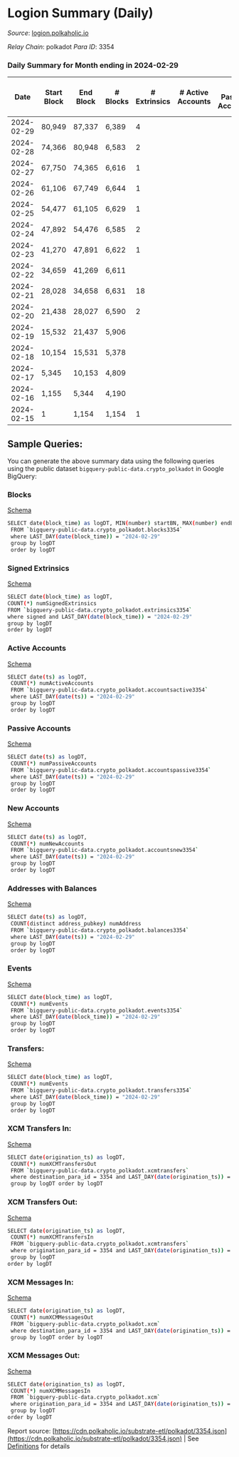 # Logion Summary (Daily)

_Source_: [logion.polkaholic.io](https://logion.polkaholic.io)

*Relay Chain*: polkadot
*Para ID*: 3354



### Daily Summary for Month ending in 2024-02-29


| Date    | Start Block | End Block | # Blocks | # Extrinsics | # Active Accounts | # Passive Accounts | # New Accounts | # Addresses | # Events  | # Transfers ($USD) | # XCM Transfers In ($USD) | # XCM Transfers Out ($USD) | # XCM In | # XCM Out | Issues |
|---------|-------------|-----------|----------|--------------|-------------------|--------------------|----------------|-------------|-----------|--------------------|---------------------------|----------------------------|----------|-----------|--------|
| 2024-02-29 | 80,949 | 87,337 | 6,389 | 4 |  |  |  | 398 | 12,928 | 32  |   |   |  |  |  |
| 2024-02-28 | 74,366 | 80,948 | 6,583 | 2 |  |  |  | 385 | 13,232 | 15  |   |   |  |  |  |
| 2024-02-27 | 67,750 | 74,365 | 6,616 | 1 |  |  |  | 376 | 13,247 |   |   |   |  |  |  |
| 2024-02-26 | 61,106 | 67,749 | 6,644 | 1 |  |  |  | 376 | 13,303 |   |   |   |  |  |  |
| 2024-02-25 | 54,477 | 61,105 | 6,629 | 1 |  |  |  | 376 | 13,272 |   |   |   |  |  |  |
| 2024-02-24 | 47,892 | 54,476 | 6,585 | 2 |  |  |  | 376 | 13,190 |   |   |   |  |  |  |
| 2024-02-23 | 41,270 | 47,891 | 6,622 | 1 |  |  |  | 376 | 13,259 |   |   |   |  |  |  |
| 2024-02-22 | 34,659 | 41,269 | 6,611 |  |  |  |  | 376 | 13,231 |   |   |   |  |  |  |
| 2024-02-21 | 28,028 | 34,658 | 6,631 | 18 |  |  |  | 376 | 16,288 | 727  |   |   |  |  |  |
| 2024-02-20 | 21,438 | 28,027 | 6,590 | 2 |  |  |  |  | 13,196 |   |   |   |  |  |  |
| 2024-02-19 | 15,532 | 21,437 | 5,906 |  |  |  |  |  | 11,815 |   |   |   |  |  |  |
| 2024-02-18 | 10,154 | 15,531 | 5,378 |  |  |  |  |  | 10,759 |   |   |   |  |  |  |
| 2024-02-17 | 5,345 | 10,153 | 4,809 |  |  |  |  |  | 9,621 |   |   |   |  |  |  |
| 2024-02-16 | 1,155 | 5,344 | 4,190 |  |  |  |  |  | 8,382 |   |   |   |  |  |  |
| 2024-02-15 | 1 | 1,154 | 1,154 | 1 |  |  |  |  | 2,313 |   |   |   |  |  |  |

## Sample Queries:
You can generate the above summary data using the following queries using the public dataset `bigquery-public-data.crypto_polkadot` in Google BigQuery:


### Blocks 

[Schema](https://github.com/colorfulnotion/substrate-etl/blob/main/schema/blocks.json)

```bash
SELECT date(block_time) as logDT, MIN(number) startBN, MAX(number) endBN, COUNT(*) numBlocks 
 FROM `bigquery-public-data.crypto_polkadot.blocks3354`  
 where LAST_DAY(date(block_time)) = "2024-02-29" 
 group by logDT 
 order by logDT
```

### Signed Extrinsics 

[Schema](https://github.com/colorfulnotion/substrate-etl/blob/main/schema/extrinsics.json)

```bash
SELECT date(block_time) as logDT, 
COUNT(*) numSignedExtrinsics 
FROM `bigquery-public-data.crypto_polkadot.extrinsics3354`  
where signed and LAST_DAY(date(block_time)) = "2024-02-29" 
group by logDT 
order by logDT
```

### Active Accounts 

[Schema](https://github.com/colorfulnotion/substrate-etl/blob/main/schema/accountsactive.json)

```bash
SELECT date(ts) as logDT, 
 COUNT(*) numActiveAccounts 
 FROM `bigquery-public-data.crypto_polkadot.accountsactive3354` 
 where LAST_DAY(date(ts)) = "2024-02-29" 
 group by logDT 
 order by logDT
```

### Passive Accounts 

[Schema](https://github.com/colorfulnotion/substrate-etl/blob/main/schema/accountspassive.json)

```bash
SELECT date(ts) as logDT, 
 COUNT(*) numPassiveAccounts 
 FROM `bigquery-public-data.crypto_polkadot.accountspassive3354` 
 where LAST_DAY(date(ts)) = "2024-02-29" 
 group by logDT 
 order by logDT
```

### New Accounts 

[Schema](https://github.com/colorfulnotion/substrate-etl/blob/main/schema/accountsnew.json)

```bash
SELECT date(ts) as logDT, 
 COUNT(*) numNewAccounts 
 FROM `bigquery-public-data.crypto_polkadot.accountsnew3354` 
 where LAST_DAY(date(ts)) = "2024-02-29" 
 group by logDT
 order by logDT
```

### Addresses with Balances 

[Schema](https://github.com/colorfulnotion/substrate-etl/blob/main/schema/balances.json)

```bash
SELECT date(ts) as logDT,
 COUNT(distinct address_pubkey) numAddress 
 FROM `bigquery-public-data.crypto_polkadot.balances3354` 
 where LAST_DAY(date(ts)) = "2024-02-29" 
 group by logDT 
 order by logDT
```

### Events 

[Schema](https://github.com/colorfulnotion/substrate-etl/blob/main/schema/events.json)

```bash
SELECT date(block_time) as logDT, 
 COUNT(*) numEvents 
 FROM `bigquery-public-data.crypto_polkadot.events3354` 
 where LAST_DAY(date(block_time)) = "2024-02-29" 
 group by logDT 
 order by logDT
```

### Transfers:

[Schema](https://github.com/colorfulnotion/substrate-etl/blob/main/schema/transfers.json)

```bash
SELECT date(block_time) as logDT, 
 COUNT(*) numEvents 
 FROM `bigquery-public-data.crypto_polkadot.transfers3354` 
 where LAST_DAY(date(block_time)) = "2024-02-29" 
 group by logDT 
 order by logDT
```

### XCM Transfers In: 

[Schema](https://github.com/colorfulnotion/substrate-etl/blob/main/schema/xcmtransfers.json)

```bash
SELECT date(origination_ts) as logDT, 
 COUNT(*) numXCMTransfersOut 
 FROM `bigquery-public-data.crypto_polkadot.xcmtransfers` 
 where destination_para_id = 3354 and LAST_DAY(date(origination_ts)) = "2024-02-29" 
 group by logDT order by logDT
```

### XCM Transfers Out: 

[Schema](https://github.com/colorfulnotion/substrate-etl/blob/main/schema/xcmtransfers.json)

```bash
SELECT date(origination_ts) as logDT, 
 COUNT(*) numXCMTransfersIn 
 FROM `bigquery-public-data.crypto_polkadot.xcmtransfers` 
 where origination_para_id = 3354 and LAST_DAY(date(origination_ts)) = "2024-02-29" 
 group by logDT 
order by logDT
```

### XCM Messages In: 

[Schema](https://github.com/colorfulnotion/substrate-etl/blob/main/schema/xcm.json)

```bash
SELECT date(origination_ts) as logDT, 
 COUNT(*) numXCMMessagesOut 
 FROM `bigquery-public-data.crypto_polkadot.xcm` 
 where destination_para_id = 3354 and LAST_DAY(date(origination_ts)) = "2024-02-29" 
 group by logDT order by logDT
```

### XCM Messages Out: 

[Schema](https://github.com/colorfulnotion/substrate-etl/blob/main/schema/xcm.json)

```bash
SELECT date(origination_ts) as logDT, 
 COUNT(*) numXCMMessagesIn 
 FROM `bigquery-public-data.crypto_polkadot.xcm` 
 where origination_para_id = 3354 and LAST_DAY(date(origination_ts)) = "2024-02-29" 
 group by logDT 
order by logDT
```


Report source: [https://cdn.polkaholic.io/substrate-etl/polkadot/3354.json](https://cdn.polkaholic.io/substrate-etl/polkadot/3354.json) | See [Definitions](/DEFINITIONS.md) for details

